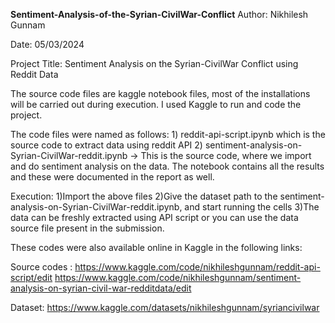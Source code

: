 **Sentiment-Analysis-of-the-Syrian-CivilWar-Conflict**
Author: Nikhilesh Gunnam

Date: 05/03/2024

Project Title: Sentiment Analysis on the Syrian-CivilWar Conflict using Reddit Data

The source code files are kaggle notebook files, most of the installations will be carried out during execution. I used Kaggle to run and code the project.

The code files were named as follows: 1) reddit-api-script.ipynb which is the source code to extract data using reddit API 2) sentiment-analysis-on-Syrian-CivilWar-reddit.ipynb -> This is the source code, where we import and do sentiment analysis on the data. The notebook contains all the results and these were documented in the report as well. 

Execution: 1)Import the above files 2)Give the dataset path to the sentiment-analysis-on-Syrian-CivilWar-reddit.ipynb, and start running the cells 3)The data can be freshly extracted using API script or you can use the data source file present in the submission.

These codes were also available online in Kaggle in the following links: 

Source codes : 
https://www.kaggle.com/code/nikhileshgunnam/reddit-api-script/edit 
https://www.kaggle.com/code/nikhileshgunnam/sentiment-analysis-on-syrian-civil-war-redditdata/edit

Dataset: https://www.kaggle.com/datasets/nikhileshgunnam/syriancivilwar

